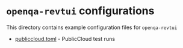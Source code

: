# `openqa-revtui` configurations

This directory contains example configuration files for `openqa-revtui`

* [publiccloud.toml](publiccloud.toml) - PublicCloud test runs